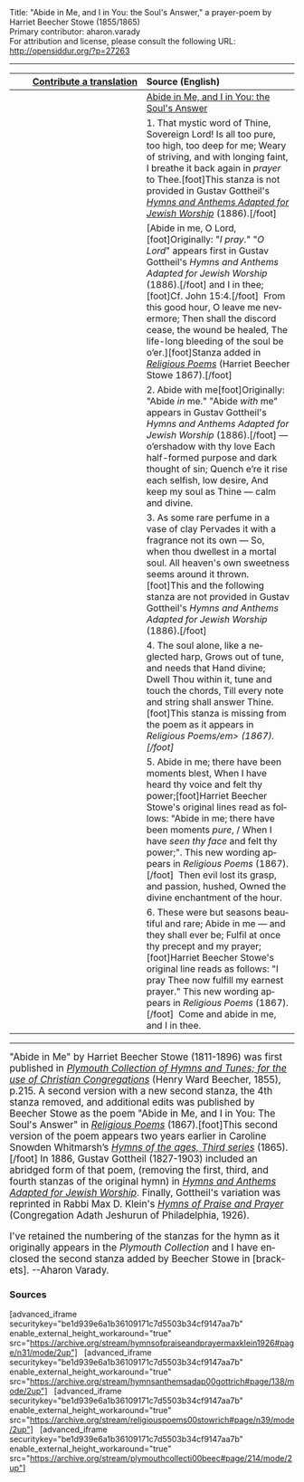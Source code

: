 <html>
<head></head>
<body>
Title: "Abide in Me, and I in You: the Soul's Answer," a prayer-poem by Harriet Beecher Stowe (1855/1865)<br />
Primary contributor: aharon.varady<br />
For attribution and license, please consult the following URL: <a href="http://opensiddur.org/?p=27263">http://opensiddur.org/?p=27263</a>
<p />
<hr />

<table style="margin-left: auto;margin-right: auto;" class="draggable">
<thead><tr><th id="x" style="text-align: right;"><a href="https://opensiddur.org/contributing/upload/">Contribute a translation</a></th><th style="text-align: left;">Source (English)</th></tr></thead>
<tbody>
<tr><td style="vertical-align:top;" width="46%">
<div class="liturgy" lang="he">

</span></div></td>
 
<td style="vertical-align:top;" width="53%">
<div class="english" lang="en">
<u>Abide in Me, and I in You: the Soul's Answer</u>
</div></td></tr>


<tr><td style="vertical-align:top;" width="46%">
<div class="liturgy" lang="he">

</span></div></td>
 
<td style="vertical-align:top;" width="53%">
<div class="english" lang="en">
1. That mystic word of Thine, Sovereign Lord! 
Is all too pure, too high, too deep for me; 
Weary of striving, and with longing faint, 
I breathe it back again in <em>prayer</em> to Thee.[foot]This stanza is not provided in Gustav Gottheil's <em><a href="https://opensiddur.org/compilations/hymnals/hymns-and-anthems-adapted-for-jewish-worship-by-gustav-gottheil-1886/">Hymns and Anthems Adapted for Jewish Worship</a></em> (1886).[/foot]   
</div></td></tr>


<tr><td style="vertical-align:top;" width="46%">
<div class="liturgy" lang="he">

</span></div></td>
 
<td style="vertical-align:top;" width="53%">
<div class="english" lang="en">
[Abide in me, O Lord,[foot]Originally: "<em>I pray</em>." "<em>O Lord</em>" appears first in Gustav Gottheil's <em>Hymns and Anthems Adapted for Jewish Worship</em> (1886).[/foot] and I in thee;[foot]Cf. John 15:4.[/foot]&nbsp; 
From this good hour, O leave me nevermore; 
Then shall the discord cease, the wound be healed, 
The life-long bleeding of the soul be o’er.][foot]Stanza added in <em><a href="https://archive.org/stream/religiouspoems00stowrich#page/n39/mode/2up">Religious Poems</a></em> (Harriet Beecher Stowe 1867).[/foot]  
</div></td></tr>


<tr><td style="vertical-align:top;" width="46%">
<div class="liturgy" lang="he">

</span></div></td>
 
<td style="vertical-align:top;" width="53%">
<div class="english" lang="en">
2. Abide with me[foot]Originally: "Abide <em>in</em> me." "Abide <em>with</em> me" appears in Gustav Gottheil's <em>Hymns and Anthems Adapted for Jewish Worship</em> (1886).[/foot] — o’ershadow with thy love 
Each half-formed purpose and dark thought of sin; 
Quench e’re it rise each selfish, low desire, 
And keep my soul as Thine — calm and divine. 
</div></td></tr>


<tr><td style="vertical-align:top;" width="46%">
<div class="liturgy" lang="he">

</span></div></td>
 
<td style="vertical-align:top;" width="53%">
<div class="english" lang="en">
3. As some rare perfume in a vase of clay 
Pervades it with a fragrance not its own — 
So, when thou dwellest in a mortal soul. 
All heaven's own sweetness seems around it thrown.[foot]This and the following stanza are not provided in Gustav Gottheil's <em>Hymns and Anthems Adapted for Jewish Worship</em> (1886).[/foot]
</div></td></tr>


<tr><td style="vertical-align:top;" width="46%">
<div class="liturgy" lang="he">

</span></div></td>
 
<td style="vertical-align:top;" width="53%">
<div class="english" lang="en">
4. The soul alone, like a neglected harp, 
Grows out of tune, and needs that Hand divine; 
Dwell Thou within it, tune and touch the chords, 
Till every note and string shall answer Thine.[foot]This stanza is missing from the poem as it appears in <em>Religious Poems/em> (1867).[/foot]  
</div></td></tr>


<tr><td style="vertical-align:top;" width="46%">
<div class="liturgy" lang="he">

</span></div></td>
 
<td style="vertical-align:top;" width="53%">
<div class="english" lang="en">
5. Abide in me; there have been moments blest,
When I have heard thy voice and felt thy power;[foot]Harriet Beecher Stowe's original lines read as follows: "Abide in me; there have been moments <em>pure</em>, / When I have <em>seen thy face</em> and felt thy power;". This new wording appears in <em>Religious Poems</em> (1867).[/foot]&nbsp;
Then evil lost its grasp, and passion, hushed, 
Owned the divine enchantment of the hour. 
</div></td></tr>


<tr><td style="vertical-align:top;" width="46%">
<div class="liturgy" lang="he">

</span></div></td>
 
<td style="vertical-align:top;" width="53%">
<div class="english" lang="en">
6. These were but seasons beautiful and rare; 
Abide in me — and they shall ever be; 
Fulfil at once thy precept and my prayer;[foot]Harriet Beecher Stowe's original line reads as follows: "I pray Thee now fulfill my earnest prayer." This new wording appears in <em>Religious Poems</em> (1867).[/foot]&nbsp;
Come and abide in me, and I in thee. 
</div></td></tr>
</tbody></table>

<hr />

<div class="english" lang="en" style="font-size: 1.2em;">
"Abide in Me" by Harriet Beecher Stowe (1811-1896) was first published in <em><a href="https://archive.org/stream/plymouthcollecti00beec">Plymouth Collection of Hymns and Tunes; for the use of Christian Congregations</a></em> (Henry Ward Beecher, 1855), p.215. A second version with a new second stanza, the 4th stanza removed, and additional edits was published by Beecher Stowe as the poem "Abide in Me, and I in You: The Soul's Answer" in <em><a href="https://archive.org/stream/religiouspoems00stowrich#page/n39/mode/2up">Religious Poems</a></em> (1867).[foot]This second version of the poem appears two years earlier in Caroline Snowden Whitmarsh’s <em><a href="https://archive.org/details/hymnsofagesthird00whit/page/92">Hymns of the ages, Third series</a></em> (1865).[/foot] In 1886, Gustav Gottheil (1827-1903) included an abridged form of that poem, (removing the first, third, and fourth stanzas of the original hymn) in <em><a href="https://opensiddur.org/compilations/hymnals/hymns-and-anthems-adapted-for-jewish-worship-by-gustav-gottheil-1886/">Hymns and Anthems Adapted for Jewish Worship</a></em>. Finally, Gottheil's variation was reprinted in Rabbi Max D. Klein's <em><a href="https://opensiddur.org/compilations/hymnals/hymns-of-praise-and-prayer-by-rabbi-max-klein-for-congregation-adath-jeshurun-philadelphia-1926/">Hymns of Praise and Prayer</a></em> (Congregation Adath Jeshurun of Philadelphia, 1926). 

I've retained the numbering of the stanzas for the hymn as it originally appears in the <em>Plymouth Collection</em> and I have enclosed the second stanza added by Beecher Stowe in [brackets]. --Aharon Varady.
</div>

<h3>Sources</h3>

[advanced_iframe securitykey="be1d939e6a1b36109171c7d5503b34cf9147aa7b" enable_external_height_workaround="true" src="https://archive.org/stream/hymnsofpraiseandprayermaxklein1926#page/n31/mode/2up"]
&nbsp;
[advanced_iframe securitykey="be1d939e6a1b36109171c7d5503b34cf9147aa7b" enable_external_height_workaround="true" src="https://archive.org/stream/hymnsanthemsadap00gottrich#page/138/mode/2up"]
&nbsp;
[advanced_iframe securitykey="be1d939e6a1b36109171c7d5503b34cf9147aa7b" enable_external_height_workaround="true" src="https://archive.org/stream/religiouspoems00stowrich#page/n39/mode/2up"]
&nbsp;
[advanced_iframe securitykey="be1d939e6a1b36109171c7d5503b34cf9147aa7b" enable_external_height_workaround="true" src="https://archive.org/stream/plymouthcollecti00beec#page/214/mode/2up"]
</body>
</html>